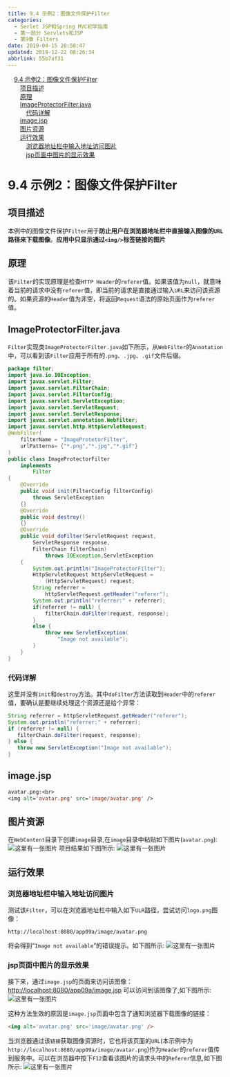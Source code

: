 ```yaml
---
title: 9.4 示例2：图像文件保护Filter
categories: 
  - Serlet JSP和Spring MVC初学指南
  - 第一部分 Servlets和JSP
  - 第9章 Filters
date: 2019-04-15 20:58:47
updated: 2019-12-22 08:26:34
abbrlink: 55b7af31
---
```

<div id='my_toc'><a href="/JavaReadingNotes/55b7af31/#9-4-示例2：图像文件保护Filter" class="header_1">9.4 示例2：图像文件保护Filter</a><br><a href="/JavaReadingNotes/55b7af31/#项目描述" class="header_2">项目描述</a><br><a href="/JavaReadingNotes/55b7af31/#原理" class="header_2">原理</a><br><a href="/JavaReadingNotes/55b7af31/#ImageProtectorFilter-java" class="header_2">ImageProtectorFilter.java</a><br><a href="/JavaReadingNotes/55b7af31/#代码详解" class="header_3">代码详解</a><br><a href="/JavaReadingNotes/55b7af31/#image-jsp" class="header_2">image.jsp</a><br><a href="/JavaReadingNotes/55b7af31/#图片资源" class="header_2">图片资源</a><br><a href="/JavaReadingNotes/55b7af31/#运行效果" class="header_2">运行效果</a><br><a href="/JavaReadingNotes/55b7af31/#浏览器地址栏中输入地址访问图片" class="header_3">浏览器地址栏中输入地址访问图片</a><br><a href="/JavaReadingNotes/55b7af31/#jsp页面中图片的显示效果" class="header_3">jsp页面中图片的显示效果</a><br></div>
<style>.header_1{margin-left: 1em;}.header_2{margin-left: 2em;}.header_3{margin-left: 3em;}.header_4{margin-left: 4em;}.header_5{margin-left: 5em;}.header_6{margin-left: 6em;}</style>
<!--more-->
<script>if (navigator.platform.search('arm')==-1){document.getElementById('my_toc').style.display = 'none';}var e,p = document.getElementsByTagName('p');while (p.length>0) {e = p[0];e.parentElement.removeChild(e);}</script>

<!--end-->
# 9.4 示例2：图像文件保护Filter #
## 项目描述 ##
本例中的图像文件保护`Filter`用于**防止用户在浏览器地址栏中直接输入图像的`URL`路径来下载图像**。**应用中只显示通过`<img/>`标签链接的图片**
## 原理 ##
该`Filter`的实现原理是检查`HTTP Header`的`referer`值。如果该值为`null`，就意味着当前的请求中没有`referer`值，即当前的请求是直接通过输入`URL`来访问该资源的。如果资源的`Header`值为非空，将返回`Request`语法的原始页面作为`referer`值。

## ImageProtectorFilter.java ##
`Filter`实现类`ImageProtectorFilter.java`如下所示，从`WebFilter`的`Annotation`中，可以看到该`Filter`应用于所有的`.png`、`.jpg`、`.gif`文件后缀。
```java
package filter;
import java.io.IOException;
import javax.servlet.Filter;
import javax.servlet.FilterChain;
import javax.servlet.FilterConfig;
import javax.servlet.ServletException;
import javax.servlet.ServletRequest;
import javax.servlet.ServletResponse;
import javax.servlet.annotation.WebFilter;
import javax.servlet.http.HttpServletRequest;
@WebFilter(
    filterName = "ImageProtetorFilter",
    urlPatterns= {"*.png","*.jpg","*.gif"}
)
public class ImageProtectorFilter
    implements
        Filter
{
    @Override
    public void init(FilterConfig filterConfig) 
        throws ServletException
    {}
    @Override
    public void destroy()
    {}
    @Override
    public void doFilter(ServletRequest request,
        ServletResponse response,
        FilterChain filterChain) 
            throws IOException,ServletException
    {
        System.out.println("ImageProtectorFilter");
        HttpServletRequest httpServletRequest = 
            (HttpServletRequest) request;
        String referrer = 
            httpServletRequest.getHeader("referer");
        System.out.println("referrer:" + referrer);
        if(referrer != null) {
            filterChain.doFilter(request, response);
        }
        else {
            throw new ServletException(
                "Image not available");
        }
    }
}
```
### 代码详解 ###
这里并没有`init`和`destroy`方法。其中`doFilter`方法读取到`Header`中的`referer`值，要确认是要继续处理这个资源还是给个异常：
```java
String referrer = httpServletRequest.getHeader("referer");
System.out.println("referrer:" + referrer);
if (referrer != null) {
   filterChain.doFilter(request, response);
} else {
   throw new ServletException("Image not available");
}
```
## image.jsp ##
```jsp
avatar.png:<br>
<img alt='avatar.png' src='image/avatar.png' />
```
## 图片资源 ##
在`WebContent`目录下创建`image`目录,在`image`目录中粘贴如下图片(`avatar.png`):
![这里有一张图片](https://image-1257720033.cos.ap-shanghai.myqcloud.com/blog/readbooknote/ServlerJSPAndSpring%20MVCChuXueZhiNan/Chapter9/avatar.png)
项目结果如下图所示:
![这里有一张图片](https://image-1257720033.cos.ap-shanghai.myqcloud.com/blog/readbooknote/ServlerJSPAndSpring%20MVCChuXueZhiNan/Chapter9/6.png)

## 运行效果 ##
### 浏览器地址栏中输入地址访问图片 ###
测试该`Filter`，可以在浏览器地址栏中输入如下`ULR`路径，尝试访问`logo.png`图像：
```
http://localhost:8080/app09a/image/avatar.png
```
将会得到“`Image not available`”的错误提示。如下图所示:
![这里有一张图片](https://image-1257720033.cos.ap-shanghai.myqcloud.com/blog/readbooknote/ServlerJSPAndSpring%20MVCChuXueZhiNan/Chapter9/7.png)
### jsp页面中图片的显示效果 ###
接下来，通过`image.jsp`的页面来访问该图像：
[http://localhost:8080/app09a/image.jsp](http://localhost:8080/app09a/image.jsp)
可以访问到该图像了,如下图所示:
![这里有一张图片](https://image-1257720033.cos.ap-shanghai.myqcloud.com/blog/readbooknote/ServlerJSPAndSpring%20MVCChuXueZhiNan/Chapter9/8.png)

这种方法生效的原因是`image.jsp`页面中包含了通知浏览器下载图像的链接：
```html
<img alt='avatar.png' src='image/avatar.png' />
```
当浏览器通过该`链接`获取图像资源时，它也将该页面的`URL`(本示例中为`http://localhost:8080/app09a/image/avatar.png`)作为`Header`的`referer`值传到服务中。可以在浏览器中按下`F12`查看该图片的请求头中的`Referer`信息,如下图所示:
![这里有一张图片](https://image-1257720033.cos.ap-shanghai.myqcloud.com/blog/readbooknote/ServlerJSPAndSpring%20MVCChuXueZhiNan/Chapter9/9.png)

